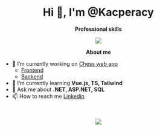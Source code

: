 <h1 align="center">Hi 👋, I'm @Kacperacy</h1>

<p align="center"> 
 <strong>
  Professional skills
  </strong>
</p>

<p align="center">
  <a href="https://skillicons.dev">
    <img src="https://skillicons.dev/icons?i=cs,dotnet,vue,ts,js,azure,git" />
  </a>
</p>

<p align="center"> 
 <strong>
  About me
  </strong>
</p>

- 🔭 I’m currently working on [Chess web app](https://kacperacy.github.io/Chess/)
    - [Frontend](https://github.com/Kacperacy/Chess)
    - [Backend](https://github.com/Kacperacy/ChessAPI)
- 🌱 I’m currently learning **Vue.js, TS, Tailwind**
- 💬 Ask me about **.NET, ASP.NET, SQL**
- 📫 How to reach me [Linkedin](https://www.linkedin.com/in/kacper-maciolek/)

</br>

<p align="center">
 <a href="#" alt="Moien Tajik's github stats">
  <img src="https://github-readme-stats.vercel.app/api?username=Kacperacy&theme=tokyonight&show_icons=true" />
 </a>
</p>
